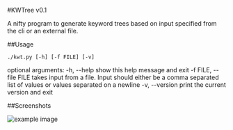 #KWTree v0.1

A nifty program to generate keyword trees based on input specified from the cli or an external file.



##Usage

    ./kwt.py [-h] [-f FILE] [-v]

optional arguments:
  -h, --help            show this help message and exit
  -f FILE, --file FILE  takes input from a file. Input should either be a
                        comma separated list of values or values separated on
                        a newline
  -v, --version         print the current version and exit

##Screenshots

![example image](https://www.dropbox.com/l/5vdVHMELplQ6tqp4DNyFP31)
